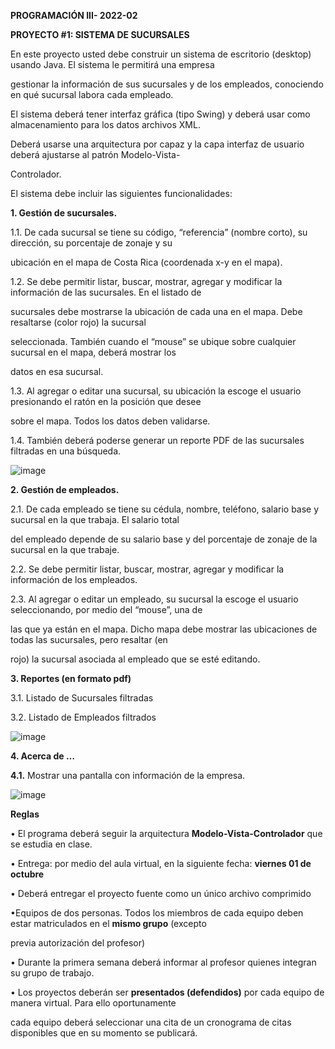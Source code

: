**PROGRAMACIÓN III- 2022-02**

**PROYECTO #1: SISTEMA DE SUCURSALES**

En este proyecto usted debe construir un sistema de escritorio (desktop) usando Java. El sistema le permitirá una empresa

gestionar la información de sus sucursales y de los empleados, conociendo en qué sucursal labora cada empleado.

El sistema deberá tener interfaz gráfica (tipo Swing) y deberá usar como almacenamiento para los datos archivos XML.

Deberá usarse una arquitectura por capaz y la capa interfaz de usuario deberá ajustarse al patrón Modelo-Vista-

Controlador.

El sistema debe incluir las siguientes funcionalidades:

**1. Gestión de sucursales.**

1.1. De cada sucursal se tiene su código, “referencia” (nombre corto), su dirección, su porcentaje de zonaje y su

ubicación en el mapa de Costa Rica (coordenada x-y en el mapa).

1.2. Se debe permitir listar, buscar, mostrar, agregar y modificar la información de las sucursales. En el listado de

sucursales debe mostrarse la ubicación de cada una en el mapa. Debe resaltarse (color rojo) la sucursal

seleccionada. También cuando el “mouse” se ubique sobre cualquier sucursal en el mapa, deberá mostrar los

datos en esa sucursal.

1.3. Al agregar o editar una sucursal, su ubicación la escoge el usuario presionando el ratón en la posición que desee

sobre el mapa. Todos los datos deben validarse.

1.4. También deberá poderse generar un reporte PDF de las sucursales filtradas en una búsqueda.

![image](https://user-images.githubusercontent.com/53483639/189018467-63c1f1f9-65ae-4590-90f4-ce61e2475c28.png)

**2. Gestión de empleados.**

2.1. De cada empleado se tiene su cédula, nombre, teléfono, salario base y sucursal en la que trabaja. El salario total

del empleado depende de su salario base y del porcentaje de zonaje de la sucursal en la que trabaje.

2.2. Se debe permitir listar, buscar, mostrar, agregar y modificar la información de los empleados.

2.3. Al agregar o editar un empleado, su sucursal la escoge el usuario seleccionando, por medio del “mouse”, una de

las que ya están en el mapa. Dicho mapa debe mostrar las ubicaciones de todas las sucursales, pero resaltar (en

rojo) la sucursal asociada al empleado que se esté editando.

**3. Reportes (en formato pdf)**

3.1. Listado de Sucursales filtradas

3.2. Listado de Empleados filtrados

![image](https://user-images.githubusercontent.com/53483639/189018609-a5c9d5fb-8d38-480f-ae01-0e14570c7515.png)

**4. Acerca de …**

**4.1.** Mostrar una pantalla con información de la empresa.

![image](https://user-images.githubusercontent.com/53483639/189018707-9d5dbca8-3bce-4222-9230-50e90a5bcd06.png)

**Reglas**

• El programa deberá seguir la arquitectura **Modelo-Vista-Controlador** que se estudia en clase.

• Entrega: por medio del aula virtual, en la siguiente fecha: **viernes 01 de octubre**

• Deberá entregar el proyecto fuente como un único archivo comprimido

•Equipos de dos personas. Todos los miembros de cada equipo deben estar matriculados en el **mismo grupo** (excepto

previa autorización del profesor)

• Durante la primera semana deberá informar al profesor quienes integran su grupo de trabajo.

• Los proyectos deberán ser **presentados (defendidos)** por cada equipo de manera virtual. Para ello oportunamente

cada equipo deberá seleccionar una cita de un cronograma de citas disponibles que en su momento se publicará.




